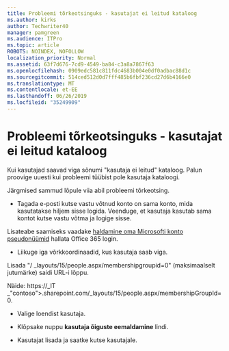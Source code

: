 ```yaml
---
title: Probleemi tõrkeotsinguks - kasutajat ei leitud kataloog
ms.author: kirks
author: Techwriter40
manager: pamgreen
ms.audience: ITPro
ms.topic: article
ROBOTS: NOINDEX, NOFOLLOW
localization_priority: Normal
ms.assetid: 63f7d676-7cd9-4549-ba84-c3a8a7867f63
ms.openlocfilehash: 0909edc581c811fdc4683b004e0df0adbac88d1c
ms.sourcegitcommit: 514ced512d0d7fff485b6fbf236cd27d6b4166e0
ms.translationtype: MT
ms.contentlocale: et-EE
ms.lasthandoff: 06/26/2019
ms.locfileid: "35249909"
---
```

# <a name="troubleshoot-issue---user-not-found-in-directory"></a>Probleemi tõrkeotsinguks - kasutajat ei leitud kataloog

Kui kasutajad saavad viga sõnumi "kasutaja ei leitud" kataloog. Palun proovige uuesti kui probleemi tüübist pole kasutaja kataloogi.

Järgmised sammud lõpule viia abil probleemi tõrkeotsing.

- Tagada e-posti kutse vastu võtnud konto on sama konto, mida kasutatakse hiljem sisse logida. Veenduge, et kasutaja kasutab sama kontot kutse vastu võtma ja logige sisse. 

Lisateabe saamiseks vaadake [haldamine oma Microsofti konto pseudonüümid</a> hallata Office 365 login](https://support.microsoft.com/help/12407/microsoft-account-how-to-manage-aliases). 

- Liikuge iga võrkkoordinaadid, kus kasutaja saab viga. 

Lisada "/ _layouts/15/people.aspx/membershipgroupid=0" (maksimaalselt jutumärke) saidi URL-i lõppu. 

Näide: https://_lT _"contoso">.sharepoint.com/_layouts/15/people.aspx/membershipGroupId=0.

- Valige loendist kasutaja.

- Klõpsake nuppu **kasutaja õiguste eemaldamine** lindi. 
-  Kasutajat lisada ja saatke kutse kasutajale.

